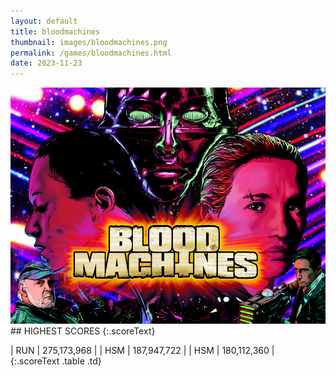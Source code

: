 ```yaml
---
layout: default
title: bloodmachines
thumbnail: images/bloodmachines.png
permalink: /games/bloodmachines.html
date: 2023-11-23
---
```


<img src="../images/bloodmachines.png" class="gameThumbnail img-fluid mx-auto align-middle">
## HIGHEST SCORES
{:.scoreText}

| RUN | 275,173,968 | 
| HSM | 187,947,722 | 
| HSM | 180,112,360 | 
{:.scoreText .table .td}
